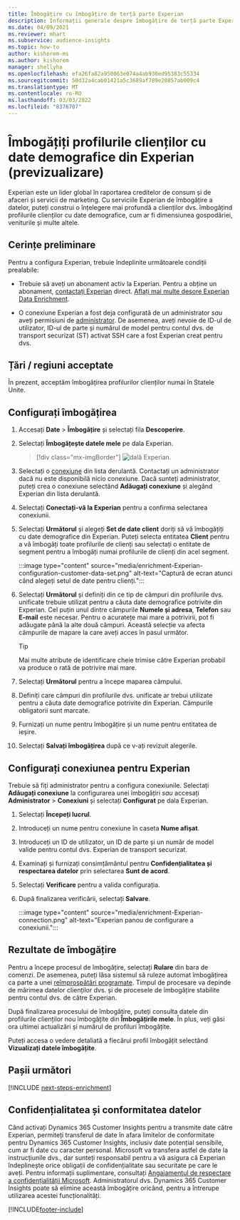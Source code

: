 ```yaml
---
title: Îmbogățire cu îmbogățire de terță parte Experian
description: Informații generale despre îmbogățire de terță parte Experian.
ms.date: 04/09/2021
ms.reviewer: mhart
ms.subservice: audience-insights
ms.topic: how-to
author: kishorem-ms
ms.author: kishorem
manager: shellyha
ms.openlocfilehash: efa26fa82a950063e074a4ab930ed95383c55334
ms.sourcegitcommit: 50d32a4cab01421a5c3689af789e20857ab009c4
ms.translationtype: MT
ms.contentlocale: ro-RO
ms.lasthandoff: 03/03/2022
ms.locfileid: "8376707"
---
```

# <a name="enrich-customer-profiles-with-demographics-from-experian-preview"></a>Îmbogățiți profilurile clienților cu date demografice din Experian (previzualizare)

Experian este un lider global în raportarea creditelor de consum și de afaceri și servicii de marketing. Cu serviciile Experian de îmbogățire a datelor, puteți construi o înțelegere mai profundă a clienților dvs. îmbogățind profilurile clienților cu date demografice, cum ar fi dimensiunea gospodăriei, veniturile și multe altele.

## <a name="prerequisites"></a>Cerințe preliminare

Pentru a configura Experian, trebuie îndeplinite următoarele condiții prealabile:

- Trebuie să aveți un abonament activ la Experian. Pentru a obține un abonament, [contactați Experian](https://www.experian.com/marketing-services/contact) direct. [Aflați mai multe desore Experian Data Enrichment](https://www.experian.com/marketing-services/microsoft?cmpid=ems_web_mci_cdppage).

- O conexiune Experian a fost deja configurată de un administrator *sau* aveți permisiuni de [administrator](permissions.md#admin). De asemenea, aveți nevoie de ID-ul de utilizator, ID-ul de parte și numărul de model pentru contul dvs. de transport securizat (ST) activat SSH care a fost Experian creat pentru dvs.

## <a name="supported-countriesregions"></a>Țări / regiuni acceptate

În prezent, acceptăm îmbogățirea profilurilor clienților numai în Statele Unite.

## <a name="configure-the-enrichment"></a>Configurați îmbogățirea

1. Accesați **Date** > **Îmbogățire** și selectați fila **Descoperire**.

1. Selectați **Îmbogățește datele mele** pe dala Experian.

   > [!div class="mx-imgBorder"]
   > ![dală Experian.](media/experian-tile.png "Experian tile")
   > 

1. Selectați o [conexiune](connections.md) din lista derulantă. Contactați un administrator dacă nu este disponibilă nicio conexiune. Dacă sunteți administrator, puteți crea o conexiune selectând **Adăugați conexiune** și alegând Experian din lista derulantă. 

1. Selectați **Conectați-vă la Experian** pentru a confirma selectarea conexiunii.

1.  Selectați **Următorul** și alegeți **Set de date client** doriți să vă îmbogățiți cu date demografice din Experian. Puteți selecta entitatea **Client** pentru a vă îmbogăți toate profilurile de clienți sau selectați o entitate de segment pentru a îmbogăți numai profilurile de clienți din acel segment.

    :::image type="content" source="media/enrichment-Experian-configuration-customer-data-set.png" alt-text="Captură de ecran atunci când alegeți setul de date pentru clienți.":::

1. Selectați **Următorul** și definiți din ce tip de câmpuri din profilurile dvs. unificate trebuie utilizat pentru a căuta date demografice potrivite din Experian. Cel puțin unul dintre câmpurile **Numele și adresa**, **Telefon** sau **E-mail** este necesar. Pentru o acuratețe mai mare a potrivirii, pot fi adăugate până la alte două câmpuri. Această selecție va afecta câmpurile de mapare la care aveți acces în pasul următor.

    > [!TIP]
    > Mai multe atribute de identificare cheie trimise către Experian probabil va produce o rată de potrivire mai mare.

1. Selectați **Următorul** pentru a începe maparea câmpului.

1. Definiți care câmpuri din profilurile dvs. unificate ar trebui utilizate pentru a căuta date demografice potrivite din Experian. Câmpurile obligatorii sunt marcate.

1. Furnizați un nume pentru îmbogățire și un nume pentru entitatea de ieșire.

1. Selectați **Salvați îmbogățirea** după ce v-ați revizuit alegerile.

## <a name="configure-the-connection-for-experian"></a>Configurați conexiunea pentru Experian 

Trebuie să fiți administrator pentru a configura conexiunile. Selectați **Adăugați conexiune** la configurarea unei îmbogățiri *sau* accesați **Administrator** > **Conexiuni** și selectați **Configurat** pe dala Experian.

1. Selectați **Începeți lucrul**.

1. Introduceți un nume pentru conexiune în caseta **Nume afișat**.

1. Introduceți un ID de utilizator, un ID de parte și un număr de model valide pentru contul dvs. Experian de transport securizat.

1. Examinați și furnizați consimțământul pentru **Confidențialitatea și respectarea datelor** prin selectarea **Sunt de acord**.

1. Selectați **Verificare** pentru a valida configurația.

1. După finalizarea verificării, selectați **Salvare**.
   
   :::image type="content" source="media/enrichment-Experian-connection.png" alt-text="Experian panou de configurare a conexiunii.":::

## <a name="enrichment-results"></a>Rezultate de îmbogățire

Pentru a începe procesul de îmbogățire, selectați **Rulare** din bara de comenzi. De asemenea, puteți lăsa sistemul să ruleze automat îmbogățirea ca parte a unei [reîmprospătări programate](system.md#schedule-tab). Timpul de procesare va depinde de mărimea datelor clienților dvs. și de procesele de îmbogățire stabilite pentru contul dvs. de către Experian.

După finalizarea procesului de îmbogățire, puteți consulta datele din profilurile clienților nou îmbogățite din **Îmbogățirile mele**. În plus, veți găsi ora ultimei actualizări și numărul de profiluri îmbogățite.

Puteți accesa o vedere detaliată a fiecărui profil îmbogățit selectând **Vizualizați datele îmbogățite**.

## <a name="next-steps"></a>Pașii următori

[!INCLUDE [next-steps-enrichment](../includes/next-steps-enrichment.md)]

## <a name="data-privacy-and-compliance"></a>Confidențialitatea și conformitatea datelor

Când activați Dynamics 365 Customer Insights pentru a transmite date către Experian, permiteți transferul de date în afara limitelor de conformitate pentru Dynamics 365 Customer Insights, inclusiv date potențial sensibile, cum ar fi date cu caracter personal. Microsoft va transfera astfel de date la instrucțiunile dvs., dar sunteți responsabil pentru a vă asigura că Experian îndeplinește orice obligații de confidențialitate sau securitate pe care le aveți. Pentru informații suplimentare, consultați [Angajamentul de respectare a confidențialității Microsoft](https://go.microsoft.com/fwlink/?linkid=396732).
Administratorul dvs. Dynamics 365 Customer Insights poate să elimine această îmbogățire oricând, pentru a întrerupe utilizarea acestei funcționalități.


[!INCLUDE[footer-include](../includes/footer-banner.md)]
